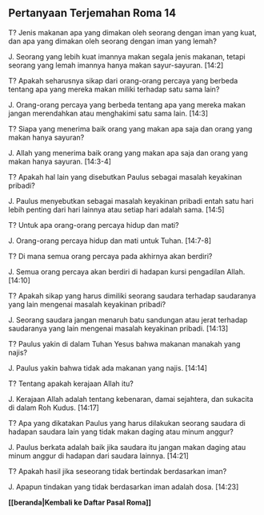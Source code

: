﻿## Pertanyaan Terjemahan Roma 14 ##

T? Jenis makanan apa yang dimakan oleh seorang dengan iman yang kuat, dan apa yang dimakan oleh seorang dengan iman yang lemah?

J. Seorang yang lebih kuat imannya makan segala jenis makanan, tetapi seorang yang lemah imannya hanya makan sayur-sayuran. [14:2]

T? Apakah seharusnya sikap dari orang-orang percaya yang berbeda tentang apa yang mereka makan miliki terhadap satu sama lain?

J. Orang-orang percaya yang berbeda tentang apa yang mereka makan jangan merendahkan atau menghakimi satu sama lain. [14:3]

T? Siapa yang menerima baik orang yang makan apa saja dan orang yang makan hanya sayuran?

J. Allah yang menerima baik orang yang makan apa saja dan orang yang makan hanya sayuran. [14:3-4]

T? Apakah hal lain yang disebutkan Paulus sebagai masalah keyakinan pribadi?

J. Paulus menyebutkan sebagai masalah keyakinan pribadi entah satu hari lebih penting dari hari lainnya atau setiap hari adalah sama. [14:5]

T? Untuk apa orang-orang percaya hidup dan mati?

J. Orang-orang percaya hidup dan mati untuk Tuhan. [14:7-8]

T? Di mana semua orang percaya pada akhirnya akan berdiri?

J. Semua orang percaya akan berdiri di hadapan kursi pengadilan Allah. [14:10]

T? Apakah sikap yang harus dimiliki seorang saudara terhadap saudaranya yang lain mengenai masalah keyakinan pribadi?

J. Seorang saudara jangan menaruh batu sandungan atau jerat terhadap saudaranya yang lain mengenai masalah keyakinan pribadi. [14:13]

T? Paulus yakin di dalam Tuhan Yesus bahwa makanan manakah yang najis?

J. Paulus yakin bahwa tidak ada makanan yang najis. [14:14]

T? Tentang apakah kerajaan Allah itu?

J. Kerajaan Allah adalah tentang kebenaran, damai sejahtera, dan sukacita di dalam Roh Kudus. [14:17]

T? Apa yang dikatakan Paulus yang harus dilakukan seorang saudara di hadapan saudara lain yang tidak makan daging atau minum anggur?

J. Paulus berkata adalah baik jika saudara itu jangan makan daging atau minum anggur di hadapan dari saudara lainnya. [14:21]

T? Apakah hasil jika seseorang tidak bertindak berdasarkan iman?

J. Apapun tindakan yang tidak berdasarkan iman adalah dosa. [14:23]

__[[beranda|Kembali ke Daftar Pasal Roma]]__

